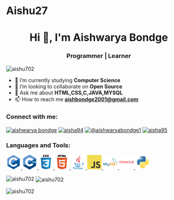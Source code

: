 # Aishu27
<h1 align="center">Hi 👋, I'm Aishwarya Bondge</h1>
<h3 align="center">Programmer | Learner</h3>

<p align="left"> <img src="https://komarev.com/ghpvc/?username=aishu702&label=Profile%20views&color=0e75b6&style=flat" alt="aishu702" /> </p>
  

- 🔭 I’m currently studying **Computer Science**
- 👯 I’m looking to collaborate on **Open Source**
- 💬 Ask me about **HTML,CSS,C,JAVA,MYSQL**
- 📫 How to reach me **aishbondge2001@gmail.com**

  
<h3 align="left">Connect with me:</h3>
<p align="left">
<a href="https://linkedin.com/in/aishwarya bondge" target="blank"><img align="center" src="https://raw.githubusercontent.com/rahuldkjain/github-profile-readme-generator/master/src/images/icons/Social/linked-in-alt.svg" alt="aishwarya bondge" height="30" width="40" /></a>
<a href="https://www.codechef.com/users/aisha94" target="blank"><img align="center" src="https://cdn.jsdelivr.net/npm/simple-icons@3.1.0/icons/codechef.svg" alt="aisha94" height="30" width="40" /></a>
<a href="https://www.hackerrank.com/@aishwaryabondge1" target="blank"><img align="center" src="https://raw.githubusercontent.com/rahuldkjain/github-profile-readme-generator/master/src/images/icons/Social/hackerrank.svg" alt="@aishwaryabondge1" height="30" width="40" /></a>
<a href="https://auth.geeksforgeeks.org/user/aisha95" target="blank"><img align="center" src="https://raw.githubusercontent.com/rahuldkjain/github-profile-readme-generator/master/src/images/icons/Social/geeks-for-geeks.svg" alt="aisha95" height="30" width="40" /></a>
</p>

<h3 align="left">Languages and Tools:</h3>
<p align="left"> <a href="https://www.cprogramming.com/" target="_blank" rel="noreferrer"> <img src="https://raw.githubusercontent.com/devicons/devicon/master/icons/c/c-original.svg" alt="c" width="40" height="40"/> </a> <a href="https://www.w3schools.com/cpp/" target="_blank" rel="noreferrer"> <img src="https://raw.githubusercontent.com/devicons/devicon/master/icons/cplusplus/cplusplus-original.svg" alt="cplusplus" width="40" height="40"/> </a> <a href="https://www.w3schools.com/css/" target="_blank" rel="noreferrer"> <img src="https://raw.githubusercontent.com/devicons/devicon/master/icons/css3/css3-original-wordmark.svg" alt="css3" width="40" height="40"/> </a> <a href="https://www.w3.org/html/" target="_blank" rel="noreferrer"> <img src="https://raw.githubusercontent.com/devicons/devicon/master/icons/html5/html5-original-wordmark.svg" alt="html5" width="40" height="40"/> </a> <a href="https://www.java.com" target="_blank" rel="noreferrer"> <img src="https://raw.githubusercontent.com/devicons/devicon/master/icons/java/java-original.svg" alt="java" width="40" height="40"/> </a> <a href="https://developer.mozilla.org/en-US/docs/Web/JavaScript" target="_blank" rel="noreferrer"> <img src="https://raw.githubusercontent.com/devicons/devicon/master/icons/javascript/javascript-original.svg" alt="javascript" width="40" height="40"/> </a> <a href="https://www.mysql.com/" target="_blank" rel="noreferrer"> <img src="https://raw.githubusercontent.com/devicons/devicon/master/icons/mysql/mysql-original-wordmark.svg" alt="mysql" width="40" height="40"/> </a> <a href="https://www.oracle.com/" target="_blank" rel="noreferrer"> <img src="https://raw.githubusercontent.com/devicons/devicon/master/icons/oracle/oracle-original.svg" alt="oracle" width="40" height="40"/> </a> <a href="https://www.python.org" target="_blank" rel="noreferrer"> <img src="https://raw.githubusercontent.com/devicons/devicon/master/icons/python/python-original.svg" alt="python" width="40" height="40"/> </a> </p>

<p><img align="left" src="https://github-readme-stats.vercel.app/api/top-langs?username=aishu702&show_icons=true&locale=en&layout=compact" alt="aishu702" /></p>

<p>&nbsp;<img align="center" src="https://github-readme-stats.vercel.app/api?username=aishu702&show_icons=true&locale=en" alt="aishu702" /></p>

<p><img align="center" src="https://github-readme-streak-stats.herokuapp.com/?user=aishu702&" alt="aishu702" /></p>
